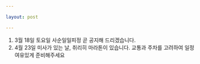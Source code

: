 ```yaml
---

layout: post 

---
```


1. 3월 18일 토요일 사순일일피정 곧 공지해 드리겠습니다.
2. 4월 23일 미사가 있는 날, 취리히 마라톤이 있습니다. 교통과 주차를 고려하여 일정 여유있게 준비해주세요

